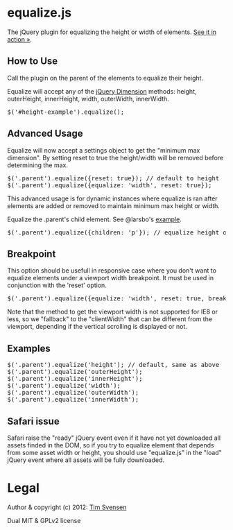 # equalize.js

The jQuery plugin for equalizing the height or width of elements. [See it in action »](http://tsvensen.github.com/equalize.js).


## How to Use

Call the plugin on the parent of the elements to equalize their height.

Equalize will accept any of the <a target="_blank" href="http://api.jquery.com/category/dimensions/">jQuery Dimension</a> methods: height, outerHeight, innerHeight, width, outerWidth, innerWidth.

<pre>$('#height-example').equalize();</pre>


## Advanced Usage

Equalize will now accept a settings object to get the "minimum max dimension". By setting reset to true the height/width will be removed before determining the max.

<pre>$('.parent').equalize({reset: true}); // default to height
$('.parent').equalize({equalize: 'width', reset: true});</pre>

This advanced usage is for dynamic instances where equalize is ran after elements are added or removed to maintain minimum max height or width.

Equalize the .parent's child element. See @larsbo's <a href="http://jsfiddle.net/4QTNP/3/">example</a>.
<pre>$('.parent').equalize({children: 'p'}); // equalize height of paragraphs within .parent</pre>

## Breakpoint

This option should be usefull in responsive case where you don't want to equalize elements under a viewport width breakpoint. It must be used in conjunction with the 'reset' option.

<pre>$('.parent').equalize({equalize: 'width', reset: true, breakpoint: 767}); // equalize elements width only if the viewport is larger than 767px</pre>

Note that the method to get the viewport width is not supported for IE8 or less, so we "fallback" to the "clientWidth" that can be different from the viewport, depending if the vertical scrolling is displayed or not.

## Examples

<pre>$('.parent').equalize('height'); // default, same as above
$('.parent').equalize('outerHeight');
$('.parent').equalize('innerHeight');
$('.parent').equalize('width');
$('.parent').equalize('outerWidth');
$('.parent').equalize('innerWidth');</pre>

## Safari issue

Safari raise the "ready" jQuery event even if it have not yet downloaded all assets finded in the DOM, so if you try to equalize element that depends from some asset width or height, you should use "equalize.js" in the "load" jQuery event where all assets will be fully downloaded.

# Legal

Author & copyright (c) 2012: [Tim Svensen](http://timsvensen.com)

Dual MIT & GPLv2 license
